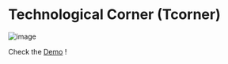 # Technological Corner (Tcorner)

![image](https://user-images.githubusercontent.com/25458706/112465685-61e64580-8d3b-11eb-8426-d31814e7589e.png)

Check the [Demo](http://tcorner.net/) !
